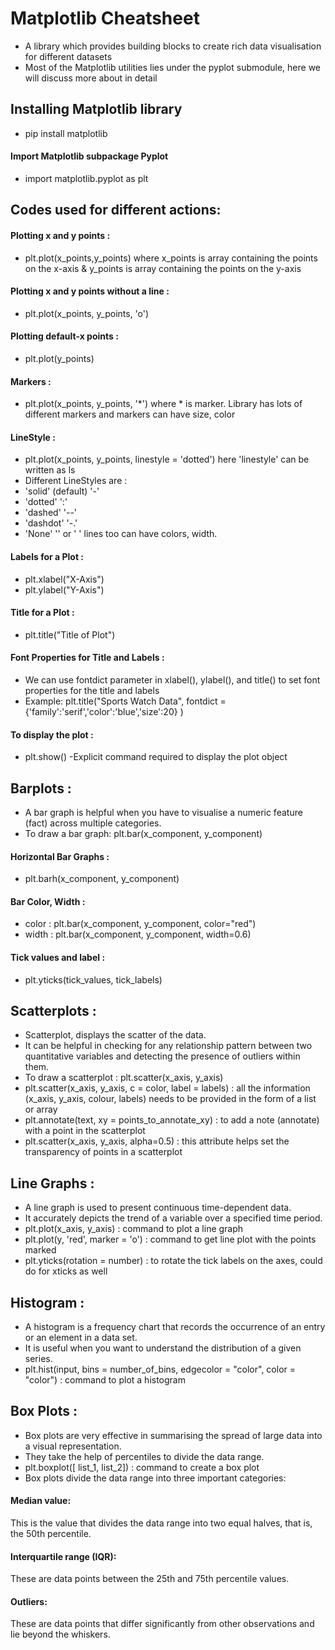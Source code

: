 # Matplotlib Cheatsheet

- A library which provides building blocks to create rich data visualisation for different datasets
- Most of the Matplotlib utilities lies under the pyplot submodule, here we will discuss more about in detail
## Installing Matplotlib library
- pip install matplotlib
#### Import Matplotlib subpackage Pyplot 
- import matplotlib.pyplot as plt

## Codes used for different actions:
#### Plotting x and y points : 
- plt.plot(x_points,y_points)  where x_points is array containing the points on the x-axis & y_points is array containing the points on the y-axis
#### Plotting x and y points without a line :
- plt.plot(x_points, y_points, 'o')
#### Plotting default-x points :
- plt.plot(y_points)
#### Markers :
- plt.plot(x_points, y_points, '*') where * is marker. Library has lots of different markers and markers can have size, color
#### LineStyle :
- plt.plot(x_points, y_points, linestyle = 'dotted') here 'linestyle' can be written as ls
- Different LineStyles are :
- 'solid' (default)	'-'	
- 'dotted'	':'	
- 'dashed'	'--'	
- 'dashdot'	'-.'	
- 'None'	'' or ' '
lines too can have colors, width.
#### Labels for a Plot :
- plt.xlabel("X-Axis")
- plt.ylabel("Y-Axis")
#### Title for a Plot :
- plt.title("Title of Plot")
#### Font Properties for Title and Labels : 
- We can use fontdict parameter in xlabel(), ylabel(), and title() to set font properties for the title and labels
- Example: plt.title("Sports Watch Data", fontdict = {'family':'serif','color':'blue','size':20} )
#### To display the plot :
- plt.show() -Explicit command required to display the plot object

## Barplots :
- A bar graph is helpful when you have to visualise a numeric feature (fact) across multiple categories. 
- To draw a bar graph: plt.bar(x_component, y_component) 
 #### Horizontal Bar Graphs : 
- plt.barh(x_component, y_component) 
 #### Bar Color, Width :
 - color : plt.bar(x_component, y_component, color="red")
 - width : plt.bar(x_component, y_component, width=0.6)
 #### Tick values and label :
 - plt.yticks(tick_values, tick_labels)
 
## Scatterplots :
 - Scatterplot, displays the scatter of the data. 
 - It can be helpful in checking for any relationship pattern between two quantitative variables and detecting the presence of outliers within them. 
 - To draw a scatterplot : plt.scatter(x_axis, y_axis)
 - plt.scatter(x_axis, y_axis, c = color, label = labels) :  all the information (x_axis, y_axis, colour, labels) needs to be provided in the form of a list or array
 - plt.annotate(text, xy = points_to_annotate_xy) : to add a note (annotate) with a point in the scatterplot
 - plt.scatter(x_axis, y_axis, alpha=0.5) : this attribute helps set the transparency of points in a scatterplot
 
## Line Graphs :
 - A line graph is used to present continuous time-dependent data. 
 - It accurately depicts the trend of a variable over a specified time period.
 - plt.plot(x_axis, y_axis) : command to plot a line graph
 - plt.plot(y, 'red', marker = 'o') : command to get line plot with the points marked
 - plt.yticks(rotation = number) : to rotate the tick labels on the axes, could do for xticks as well
 
 ## Histogram :
 - A histogram is a frequency chart that records the occurrence of an entry or an element in a data set. 
 - It is useful when you want to understand the distribution of a given series.
 - plt.hist(input, bins = number_of_bins, edgecolor = "color", color = "color") : command to plot a histogram
 
 ## Box Plots :
 - Box plots are very effective in summarising the spread of large data into a visual representation. 
 - They take the help of percentiles to divide the data range. 
 - plt.boxplot([ list_1, list_2]) : command to create a box plot
 - Box plots divide the data range into three important categories:
  #### Median value: 
   This is the value that divides the data range into two equal halves, that is, the 50th percentile.
  #### Interquartile range (IQR): 
   These are data points between the 25th and 75th percentile values.
  #### Outliers: 
   These are data points that differ significantly from other observations and lie beyond the whiskers.
   
  
